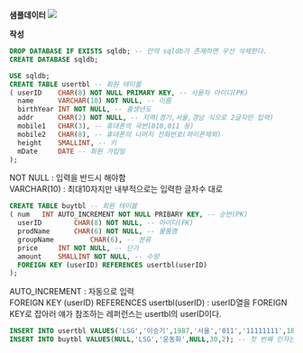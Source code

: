 **샘플데이터**
![](https://images.velog.io/images/ong_hh/post/876af92e-3ef6-4654-b5ef-1d9c9d36adaa/image.png)

**작성**

```sql
DROP DATABASE IF EXISTS sqldb; -- 만약 sqldb가 존재하면 우선 삭제한다.
CREATE DATABASE sqldb;

USE sqldb;
CREATE TABLE usertbl -- 회원 테이블
( userID	CHAR(8) NOT NULL PRIMARY KEY, -- 사용자 아이디(PK)
  name		VARCHAR(10) NOT NULL, -- 이름
  birthYear	INT NOT NULL, -- 출생년도
  addr 		CHAR(2) NOT NULL, -- 지역(경기,서울,경남 식으로 2글자만 입력)
  mobile1 	CHAR(3), -- 휴대폰의 국번(010,011 등)
  mobile2 	CHAR(8), -- 휴대폰의 나머지 전화번호(하이픈제외)
  height 	SMALLINT, -- 키
  mDate 	DATE -- 회원 가입일
);
```
NOT NULL : 입력을 반드시 해야함 <br>
VARCHAR(10) : 최대10자지만 내부적으로는 입력한 글자수 대로<br>

```sql
CREATE TABLE buytbl -- 회원 테이블
( num	INT AUTO_INCREMENT NOT NULL PRIBARY KEY, -- 순번(PK)
  userID		CHAR(8) NOT NULL, -- 아이디(FK)
  prodName 		CHAR(6) NOT NULL, -- 물품명
  groupName 		CHAR(6), -- 분류
  price 	INT NOT NULL, -- 단가
  amount 	SMALLINT NOT NULL, -- 수량
  FOREIGN KEY (userID) REFERENCES usertbl(userID)
);
```
AUTO_INCREMENT : 자동으로 입력 <br>
FOREIGN KEY (userID) REFERENCES usertbl(userID) : userID열을 FOREIGN KEY로 잡아러 얘가 참조하는 레퍼런스는 usertbl의 userID이다. <br>

```sql
INSERT INTO usertbl VALUES('LSG','이승기',1987,'서울','011','11111111',182,'2008-8-8'); -- 데이터 입력
INSERT INTO buytbl VALUES(NULL,'LSG','운동화',NULL,30,2); -- 첫 번째 인자는 자동으로 증가해야 하므로  NULL
```

